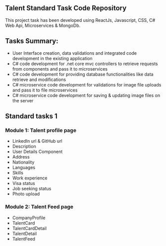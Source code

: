 ## Talent Standard Task Code Repository

This project task has been developed using ReactJs, Javascript, CSS, C# Web Api, Microservices & MongoDb. 

## Tasks Summary:

* User Interface creation, data validations and integrated code development in the existing application
* C# code development for .net core mvc controllers to retrieve requests from components and pass it to microservices
* C# code development for providing database functionalities like data retrieve and modifications
* C# microservice code development for validations for image file uploads and pass it to file microservices
* C# microservice code development for saving & updating image files on the server

## Standard tasks 1

### Module 1: Talent profile page 
  * LinkedIn url & GitHub url
  * Description
  * User Details Component
  * Address
  * Nationality
  * Languages
  * Skills
  * Work experience
  * Visa status
  * Job seeking status
  * Photo upload

### Module 2: Talent Feed page
  * CompanyProfile
  * TalentCard
  * TalentCardDetail
  * TalentDetail
  * TalentFeed
